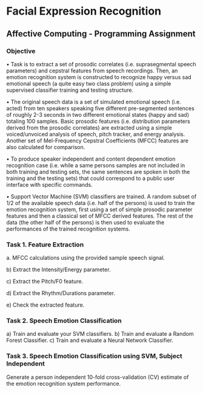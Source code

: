 # Facial Expression Recognition
## Affective Computing - Programming Assignment
### Objective
• Task is to extract a set of prosodic correlates (i.e. suprasegmental speech parameters) and cepstral features from speech recordings. Then, an emotion recognition system is constructed to recognize happy versus sad emotional speech (a quite easy two class problem) using a simple supervised classifier training and testing structure.

• The original speech data is a set of simulated emotional speech (i.e. acted) from ten speakers speaking five different pre-segmented sentences of roughly 2-3 seconds in two different emotional states (happy and sad) totaling 100 samples. Basic prosodic features (i.e. distribution parameters derived from the prosodic correlates) are extracted using a simple voiced/unvoiced analysis of speech, pitch tracker, and energy analysis. Another set of Mel-Frequency Cepstral Coefficients (MFCC) features are also calculated for comparison.

• To produce speaker independent and content dependent emotion recognition case (i.e. while a same persons samples are not included in both training and testing sets, the same sentences are spoken in both the training and the testing sets) that could correspond to a public user interface with specific commands.

• Support Vector Machine (SVM) classifiers are trained. A random subset of 1/2 of the available speech data (i.e. half of the persons) is used to train the emotion recognition system, first using a set of simple prosodic parameter features and then a classical set of MFCC derived features. The rest of the data (the other half of the persons) is then used to evaluate the performances of the trained recognition systems.
### Task 1. Feature Extraction
a. MFCC calculations using the provided sample speech signal.

b) Extract the Intensity/Energy parameter.

c) Extract the Pitch/F0 feature.

d) Extract the Rhythm/Durations parameter.

e) Check the extracted feature.
### Task 2. Speech Emotion Classification
a) Train and evaluate your SVM classifiers.
b) Train and evaluate a Random Forest Classifier.
c) Train and evaluate a Neural Network Classifier.
### Task 3. Speech Emotion Classification using SVM, Subject Independent
Generate a person independent 10-fold cross-validation (CV) estimate of the emotion recognition system performance.
